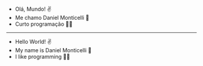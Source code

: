 - Olá, Mundo! ✌
- Me chamo Daniel Monticelli 🧑
- Curto programação 👨‍💻
- -------------------------------
- Hello World! ✌
- My name is Daniel Monticelli 🧑
- I like programming 👨‍💻

<!---
DanielMonticelli/DanielMonticelli is a ✨ special ✨ repository because its `README.md` (this file) appears on your GitHub profile.
You can click the Preview link to take a look at your changes.
--->
